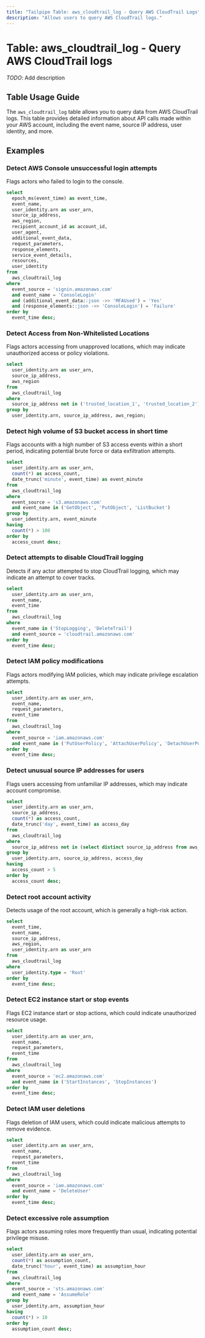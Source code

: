 ```yaml
---
title: "Tailpipe Table: aws_cloudtrail_log - Query AWS CloudTrail Logs"
description: "Allows users to query AWS CloudTrail logs."
---
```


# Table: aws_cloudtrail_log - Query AWS CloudTrail logs

*TODO*: Add description

## Table Usage Guide

The `aws_cloudtrail_log` table allows you to query data from AWS CloudTrail logs. This table provides detailed information about API calls made within your AWS account, including the event name, source IP address, user identity, and more.


## Examples

### Detect AWS Console unsuccessful login attempts
Flags actors who failed to login to the console.

```sql
select
  epoch_ms(event_time) as event_time,
  event_name,
  user_identity.arn as user_arn,
  source_ip_address,
  aws_region,
  recipient_account_id as account_id,
  user_agent,
  additional_event_data,
  request_parameters,
  response_elements,
  service_event_details,
  resources,
  user_identity
from
  aws_cloudtrail_log
where
  event_source = 'signin.amazonaws.com'
  and event_name = 'ConsoleLogin'
  and (additional_event_data::json ->> 'MFAUsed') = 'Yes'
  and (response_elements::json ->> 'ConsoleLogin') = 'Failure'
order by
  event_time desc;
```

### Detect Access from Non-Whitelisted Locations
Flags actors accessing from unapproved locations, which may indicate unauthorized access or policy violations.

```sql
select
  user_identity.arn as user_arn,
  source_ip_address,
  aws_region
from
  aws_cloudtrail_log
where
  source_ip_address not in ('trusted_location_1', 'trusted_location_2')
group by
  user_identity.arn, source_ip_address, aws_region;
```

### Detect high volume of S3 bucket access in short time
Flags accounts with a high number of S3 access events within a short period, indicating potential brute force or data exfiltration attempts.

```sql
select
  user_identity.arn as user_arn,
  count(*) as access_count,
  date_trunc('minute', event_time) as event_minute
from
  aws_cloudtrail_log
where
  event_source = 's3.amazonaws.com'
  and event_name in ('GetObject', 'PutObject', 'ListBucket')
group by
  user_identity.arn, event_minute
having
  count(*) > 100
order by
  access_count desc;
```

### Detect attempts to disable CloudTrail logging
Detects if any actor attempted to stop CloudTrail logging, which may indicate an attempt to cover tracks.

```sql
select
  user_identity.arn as user_arn,
  event_name,
  event_time
from
  aws_cloudtrail_log
where
  event_name in ('StopLogging', 'DeleteTrail')
  and event_source = 'cloudtrail.amazonaws.com'
order by
  event_time desc;
```

### Detect IAM policy modifications
Flags actors modifying IAM policies, which may indicate privilege escalation attempts.

```sql
select
  user_identity.arn as user_arn,
  event_name,
  request_parameters,
  event_time
from
  aws_cloudtrail_log
where
  event_source = 'iam.amazonaws.com'
  and event_name in ('PutUserPolicy', 'AttachUserPolicy', 'DetachUserPolicy')
order by
  event_time desc;
```

### Detect unusual source IP addresses for users
Flags users accessing from unfamiliar IP addresses, which may indicate account compromise.

```sql
select
  user_identity.arn as user_arn,
  source_ip_address,
  count(*) as access_count,
  date_trunc('day', event_time) as access_day
from
  aws_cloudtrail_log
where
  source_ip_address not in (select distinct source_ip_address from aws_cloudtrail_log)
group by
  user_identity.arn, source_ip_address, access_day
having
  access_count > 5
order by
  access_count desc;
```

### Detect root account activity
Detects usage of the root account, which is generally a high-risk action.

```sql
select
  event_time,
  event_name,
  source_ip_address,
  aws_region,
  user_identity.arn as user_arn
from
  aws_cloudtrail_log
where
  user_identity.type = 'Root'
order by
  event_time desc;
```

### Detect EC2 instance start or stop events
Flags EC2 instance start or stop actions, which could indicate unauthorized resource usage.

```sql
select
  user_identity.arn as user_arn,
  event_name,
  request_parameters,
  event_time
from
  aws_cloudtrail_log
where
  event_source = 'ec2.amazonaws.com'
  and event_name in ('StartInstances', 'StopInstances')
order by
  event_time desc;
```

### Detect IAM user deletions
Flags deletion of IAM users, which could indicate malicious attempts to remove evidence.

```sql
select
  user_identity.arn as user_arn,
  event_name,
  request_parameters,
  event_time
from
  aws_cloudtrail_log
where
  event_source = 'iam.amazonaws.com'
  and event_name = 'DeleteUser'
order by
  event_time desc;
```

### Detect excessive role assumption
Flags actors assuming roles more frequently than usual, indicating potential privilege misuse.

```sql
select
  user_identity.arn as user_arn,
  count(*) as assumption_count,
  date_trunc('hour', event_time) as assumption_hour
from
  aws_cloudtrail_log
where
  event_source = 'sts.amazonaws.com'
  and event_name = 'AssumeRole'
group by
  user_identity.arn, assumption_hour
having
  count(*) > 10
order by
  assumption_count desc;
```

